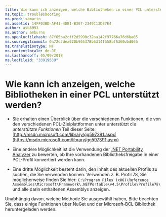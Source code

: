 ```yaml
---
title: Wie kann ich anzeigen, welche Bibliotheken in einer PCL unterstützt werden?
ms.topic: troubleshooting
ms.prod: xamarin
ms.assetid: 14FF03BD-AF41-4DB1-B307-2349C13DE7E4
author: asb3993
ms.author: amburns
ms.openlocfilehash: 87f65ba2cff2d5990c32aa142f97766a76d6ba05
ms.sourcegitcommit: 0a72c7dea020b965378b6314f558bf5360dbd066
ms.translationtype: MT
ms.contentlocale: de-DE
ms.lasthandoff: 05/09/2018
ms.locfileid: "33919539"
---
```

# <a name="how-can-i-view-what-libraries-are-supported-in-a-pcl"></a>Wie kann ich anzeigen, welche Bibliotheken in einer PCL unterstützt werden?

- Sie erhalten einen Überblick über die verschiedenen Funktionen, die von den verschiedenen PCL-Zielplattformen unter unterstützt die *unterstützte Funktionen* Teil dieser Seite: [http://msdn.microsoft.com/library/gg597391.aspx](https://msdn.microsoft.com/library/gg597391.aspx)

- Eine andere Möglichkeit ist die Verwendung der [.NET Portability Analyzer](https://visualstudiogallery.msdn.microsoft.com/1177943e-cfb7-4822-a8a6-e56c7905292b) zu bewerten, ob Ihre vorhandenen Bibliotheksfreigabe in einer PCL-Profil konvertiert werden kann.

- Eine dritte Möglichkeit besteht darin, den Inhalt des aktuellen Profils zu suchen, die Sie verwenden können. Verwenden z. B. Profil 78, Sie möglicherweise finden Sie hier: `C:\Program Files (x86)\Reference Assemblies\Microsoft\Framework\.NETPortable\v4.5\Profile\Profile78\` und alle darin enthaltenen Assemblys anzeigen.

Unabhängig davon, welche Methode Sie ausgewählt haben, Bitte beachten Sie, dass einige Funktionen über NuGet und der Microsoft-BCL-Bibliothek heruntergeladen werden.
